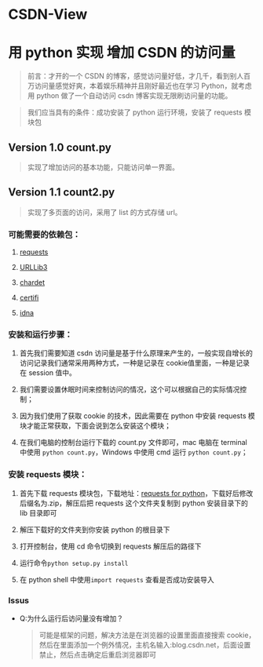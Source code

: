 # CSDN-View

# 用 python 实现 增加 CSDN 的访问量

>前言：才开的一个 CSDN 的博客，感觉访问量好低，才几千，看到别人百万访问量感觉好爽，本着娱乐精神并且刚好最近也在学习 Python，就考虑用 python 做了一个自动访问 csdn 博客实现无限刷访问量的功能。

>我们应当具有的条件：成功安装了 python 运行环境，安装了 requests 模块包


## Version 1.0 count.py

   >实现了增加访问的基本功能，只能访问单一界面。

## Version 1.1 count2.py

   >实现了多页面的访问，采用了 list 的方式存储 url。

### 可能需要的依赖包：

1. [requests](https://pypi.python.org/packages/49/df/50aa1999ab9bde74656c2919d9c0c085fd2b3775fd3eca826012bef76d8c/requests-2.18.4-py2.py3-none-any.whl#md5=eb9be71cc41fd73a51a7c9cd1adde5de)

2. [URLLib3](https://pypi.python.org/packages/63/cb/6965947c13a94236f6d4b8223e21beb4d576dc72e8130bd7880f600839b8/urllib3-1.22-py2.py3-none-any.whl#md5=1c11e1c80371cc4e89911071010a98d1)

3. [chardet](https://pypi.python.org/packages/bc/a9/01ffebfb562e4274b6487b4bb1ddec7ca55ec7510b22e4c51f14098443b8/chardet-3.0.4-py2.py3-none-any.whl#md5=0004b00caff7bb543a1d0d0bd0185a03)

4. [certifi](https://pypi.python.org/packages/fa/53/0a5562e2b96749e99a3d55d8c7df91c9e4d8c39a9da1f1a49ac9e4f4b39f/certifi-2018.1.18-py2.py3-none-any.whl#md5=38f1c6a4a5d6b5e8bcb614354d6584c9)

5. [idna](https://pypi.python.org/packages/27/cc/6dd9a3869f15c2edfab863b992838277279ce92663d334df9ecf5106f5c6/idna-2.6-py2.py3-none-any.whl#md5=875c4a7b32b4897537d5ea9247b5c79e)


### 安装和运行步骤：

1. 首先我们需要知道 csdn 访问量是基于什么原理来产生的，一般实现自增长的访问记录我们通常采用两种方式，一种是记录在 cookie值里面，一种是记录在 session 值中。

2. 我们需要设置休眠时间来控制访问的情况，这个可以根据自己的实际情况控制；

3. 因为我们使用了获取 cookie 的技术，因此需要在 python 中安装 requests 模块才能正常获取，下面会说到怎么安装这个模块；

4. 在我们电脑的控制台运行下载的 count.py 文件即可，mac 电脑在 terminal 中使用 <code>python count.py</code>，Windows 中使用 cmd 运行 <code>python count.py</code>；


### 安装 requests 模块：

1. 首先下载 requests 模块包，下载地址：[requests for python](https://pypi.python.org/packages/49/df/50aa1999ab9bde74656c2919d9c0c085fd2b3775fd3eca826012bef76d8c/requests-2.18.4-py2.py3-none-any.whl#md5=eb9be71cc41fd73a51a7c9cd1adde5de)，下载好后修改后缀名为.zip，解压后把 requests 这个文件夹复制到 python 安装目录下的 lib 目录即可

2. 解压下载好的文件夹到你安装 python 的根目录下

3. 打开控制台，使用 cd 命令切换到 requests 解压后的路径下

4. 运行命令<code>python setup.py install</code>

5. 在 python shell 中使用<code>import requests</code> 查看是否成功安装导入


### Issus

* Q:为什么运行后访问量没有增加？

    >可能是框架的问题，解决方法是在浏览器的设置里面直接搜索 cookie，然后在里面添加一个例外情况，主机名输入:blog.csdn.net，后面设置禁止，然后点击确定后重启浏览器即可

